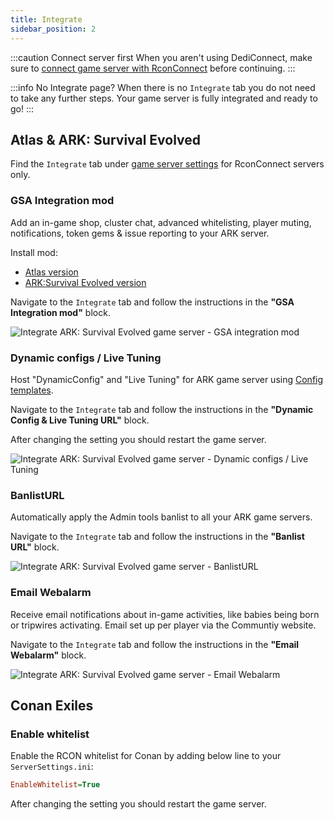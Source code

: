 ```yaml
---
title: Integrate
sidebar_position: 2
---
```


:::caution Connect server first
When you aren't using DediConnect, make sure to [connect game server with RconConnect](/getting_started/rconconnect/getting_started) before continuing.
:::

:::info No Integrate page?
When there is no `Integrate` tab you do not need to take any further steps. Your game server is fully integrated and ready to go!
:::

## Atlas & ARK: Survival Evolved

Find the `Integrate` tab under [game server settings](/dashboard/game_servers/getting_started#settings) for RconConnect servers only.


### GSA Integration mod
Add an in-game shop, cluster chat, advanced whitelisting, player muting, notifications, token gems & issue reporting to your ARK server.

Install mod:
- [Atlas version](https://steamcommunity.com/sharedfiles/filedetails/?id=2108685945)
- [ARK:Survival Evolved version](https://steamcommunity.com/sharedfiles/filedetails/?id=2107956699)

Navigate to the `Integrate` tab and follow the instructions in the __"GSA Integration mod"__ block.

![Integrate ARK: Survival Evolved game server - GSA integration mod](/img/getting_started/rconconnect/integrate/ark_atlas_integration_mod.jpg)

### Dynamic configs / Live Tuning
Host "DynamicConfig" and "Live Tuning" for ARK game server using [Config templates](/dashboard/game_servers/config_templates#game-config).

Navigate to the `Integrate` tab and follow the instructions in the __"Dynamic Config & Live Tuning URL"__ block.

After changing the setting you should restart the game server.

![Integrate ARK: Survival Evolved game server - Dynamic configs / Live Tuning](/img/getting_started/rconconnect/integrate/ark_atlas_dynamicconfig_live_tuning_url.jpg)

### BanlistURL
Automatically apply the Admin tools banlist to all your ARK game servers.

Navigate to the `Integrate` tab and follow the instructions in the __"Banlist URL"__ block.

![Integrate ARK: Survival Evolved game server - BanlistURL](/img/getting_started/rconconnect/integrate/ark_atlas_banlisturl.jpg)

### Email Webalarm
Receive email notifications about in-game activities, like babies being born or tripwires activating. Email set up per player via the Communtiy website.

Navigate to the `Integrate` tab and follow the instructions in the __"Email Webalarm"__ block.

![Integrate ARK: Survival Evolved game server - Email Webalarm](/img/getting_started/rconconnect/integrate/ark_atlas_email_webalarm.jpg)


## Conan Exiles

### Enable whitelist

Enable the RCON whitelist for Conan by adding below line to your `ServerSettings.ini`:
```ini
EnableWhitelist=True
```

After changing the setting you should restart the game server.
